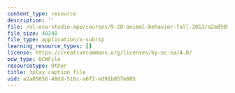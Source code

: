 ```yaml
---
content_type: resource
description: ''
file: /ol-ocw-studio-app/courses/9-20-animal-behavior-fall-2013/a2a0505648dd516ca6f2ed91b857e885_472242.vtt
file_size: 48248
file_type: application/x-subrip
learning_resource_types: []
license: https://creativecommons.org/licenses/by-nc-sa/4.0/
ocw_type: OCWFile
resourcetype: Other
title: 3play caption file
uid: a2a05056-48dd-516c-a6f2-ed91b857e885
---
```

